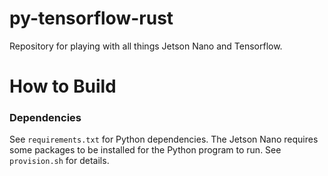 # py-tensorflow-rust

Repository for playing with all things Jetson Nano and Tensorflow. 

# How to Build

### Dependencies

See `requirements.txt` for Python dependencies. The Jetson Nano requires some packages to be installed for the Python
program to run. See `provision.sh` for details. 

